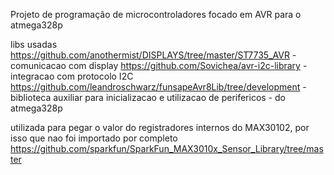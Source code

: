 Projeto de programação de microcontroladores focado em AVR para o atmega328p


libs usadas
https://github.com/anothermist/DISPLAYS/tree/master/ST7735_AVR       - comunicacao com display
https://github.com/Sovichea/avr-i2c-library                          - integracao com protocolo I2C
https://github.com/leandroschwarz/funsapeAvr8Lib/tree/development    - biblioteca auxiliar para inicializacao e utilizacao de perifericos
                                                                     - do atmega328p

utilizada para pegar o valor do registradores internos do MAX30102, por isso que nao foi importado por completo
https://github.com/sparkfun/SparkFun_MAX3010x_Sensor_Library/tree/master



